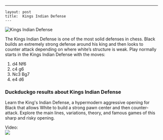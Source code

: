 ---
    layout: post
    title:  Kings Indian Defense
    ---


![Kings Indian Defense](https://www.thechesswebsite.com/wp-content/uploads/2012/07/kings-indian-defense-big.jpg)

The Kings Indian Defense is one of the most solid defenses in chess. Black builds an extremely strong defense around his king and then looks to counter attack depending on where white’s structure is weak.
Play normally starts in the Kings Indian Defense with the moves:
1. d4 Nf6
2. c4 g6
3. Nc3 Bg7
4. e4 d6


### Duckduckgo results about Kings Indian Defense

Learn the King's Indian Defense, a hypermodern aggressive opening for Black that allows White to build a strong pawn center and then counter-attack. Explore the main lines, variations, theory, and famous games of this sharp and risky opening.

Video:  
[![](https://tse1.mm.bing.net/th?id=OVF.oyN6R1QPZb0AUBct5qzQDA&pid=Api)](https://www.youtube.com/watch?v=mjXkOC-KpWw)

